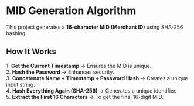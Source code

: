 #  MID Generation Algorithm
This project generates a **16-character MID (Merchant ID)** using SHA-256 hashing.

##  How It Works
1️. **Get the Current Timestamp** → Ensures the MID is unique.  
2️. **Hash the Password** → Enhances security.  
3️. **Concatenate Name + Timestamp + Password Hash** → Creates a unique input string.  
4️. **Hash Everything Again (SHA-256)** → Generates a unique identifier.  
5️. **Extract the First 16 Characters** → To get the final 16-digit MID.  

